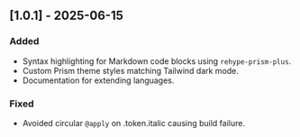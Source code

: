 ## [1.0.1] - 2025-06-15
### Added
- Syntax highlighting for Markdown code blocks using `rehype-prism-plus`.
- Custom Prism theme styles matching Tailwind dark mode.
- Documentation for extending languages.

### Fixed
- Avoided circular `@apply` on .token.italic causing build failure.
